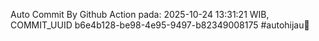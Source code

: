 Auto Commit By Github Action pada: 2025-10-24 13:31:21 WIB, COMMIT_UUID b6e4b128-be98-4e95-9497-b82349008175 #autohijau🗿
